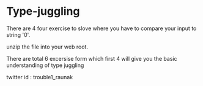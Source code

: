 # Type-juggling
There are 4 four exercise to slove where you have to compare your input to string '0'.

unzip the file into your web root.

There are total 6 excersise form which first 4 will give you the basic understanding of type juggling

twitter id : trouble1_raunak
